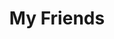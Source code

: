 ---
pid: llp139
title: My Friends
location_transcription: Football Stadiem
coordinates: "[-75.167411986027, 39.901259206598]"
zipcode: '19120'
gen_neighborhood: North Philadelphia
neighborhood: Logan,Olney
outside_phl: 
age: 
age_range: 
instagram: 
image_file_name: llp_139.jpg
proposal_transcription: My friends playing football
topic: Sports,Love
topic_summary: 0, 0
type: Interactive,Mural,Sculpture Statue
keywords_other: 
credit: Uaquil Kinnard
image_labels: 
twitter: 
facebook: 
permalink: "/monuments/llp139/"
layout: item-page
---